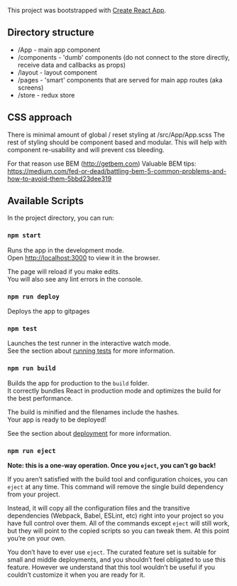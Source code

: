 This project was bootstrapped with [Create React App](https://github.com/facebook/create-react-app).

## Directory structure

- /App            - main app component 
- /components     - 'dumb' components (do not connect to the store directly, receive data and callbacks as props)
- /layout         - layout component
- /pages          - 'smart' components that are served for main app routes (aka screens)
- /store          - redux store

## CSS approach 

There is minimal amount of global / reset styling at /src/App/App.scss
The rest of styling should be component based and modular.
This will help with component re-usability and will prevent css bleeding.

For that reason use BEM (http://getbem.com)
Valuable BEM tips: https://medium.com/fed-or-dead/battling-bem-5-common-problems-and-how-to-avoid-them-5bbd23dee319


## Available Scripts

In the project directory, you can run:

### `npm start`

Runs the app in the development mode.<br />
Open [http://localhost:3000](http://localhost:3000) to view it in the browser.

The page will reload if you make edits.<br />
You will also see any lint errors in the console.

### `npm run deploy`
Deploys the app to gitpages

### `npm test`

Launches the test runner in the interactive watch mode.<br />
See the section about [running tests](https://facebook.github.io/create-react-app/docs/running-tests) for more information.

### `npm run build`

Builds the app for production to the `build` folder.<br />
It correctly bundles React in production mode and optimizes the build for the best performance.

The build is minified and the filenames include the hashes.<br />
Your app is ready to be deployed!

See the section about [deployment](https://facebook.github.io/create-react-app/docs/deployment) for more information.

### `npm run eject`

**Note: this is a one-way operation. Once you `eject`, you can’t go back!**

If you aren’t satisfied with the build tool and configuration choices, you can `eject` at any time. This command will remove the single build dependency from your project.

Instead, it will copy all the configuration files and the transitive dependencies (Webpack, Babel, ESLint, etc) right into your project so you have full control over them. All of the commands except `eject` will still work, but they will point to the copied scripts so you can tweak them. At this point you’re on your own.

You don’t have to ever use `eject`. The curated feature set is suitable for small and middle deployments, and you shouldn’t feel obligated to use this feature. However we understand that this tool wouldn’t be useful if you couldn’t customize it when you are ready for it.
